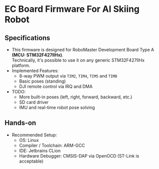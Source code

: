 # EC Board Firmware For AI Skiing Robot
## Specifications
* This firmware is designed for RoboMaster Development Board Type A __(MCU: STM32F427IIHx)__.  
  Technically, it's possible to use it on any generic STM32F427IIHx platform.
* Implemented Features:  
  * 8-way PWM output via `TIM2`, `TIM4`, `TIM5` and `TIM8`
  * Basic poses (standing)
  * DJI remote control via IRQ and DMA
* TODO:
  * More built-in poses (left, right, forward, backward, etc.)
  * SD card driver
  * IMU and real-time robot pose solving
  
## Hands-on
* Recommended Setup:
  * OS: Linux
  * Compiler / Toolchain: ARM-GCC
  * IDE: Jetbrains CLion
  * Hardware Debugger: CMSIS-DAP via OpenOCD (ST-Link is acceptable)
